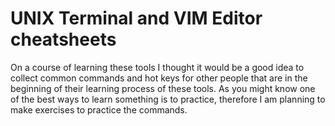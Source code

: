 # UNIX Terminal and VIM Editor cheatsheets

On a course of learning these tools I thought it would be a good idea to collect common commands and hot keys for other people that are in the beginning  of their learning process of these tools. As you might know one of the best ways to  learn something is  to practice, therefore I am planning to make exercises to practice the commands.

